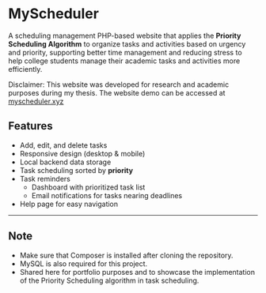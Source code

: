# MyScheduler

A scheduling management PHP-based website that applies the **Priority Scheduling Algorithm** to organize tasks and activities based on urgency and priority, supporting better time management and reducing stress to help college students manage their academic tasks and activities more efficiently.

Disclaimer: This website was developed for research and academic purposes during my thesis. The website demo can be accessed at [myscheduler.xyz](https://myscheduler.xyz)

## Features
- Add, edit, and delete tasks  
- Responsive design (desktop & mobile)  
- Local backend data storage  
- Task scheduling sorted by **priority**  
- Task reminders  
  - Dashboard with prioritized task list  
  - Email notifications for tasks nearing deadlines  
- Help page for easy navigation

---

## Note
- Make sure that Composer is installed after cloning the repository.
- MySQL is also required for this project.
- Shared here for portfolio purposes and to showcase the implementation of the Priority Scheduling algorithm in task scheduling.
